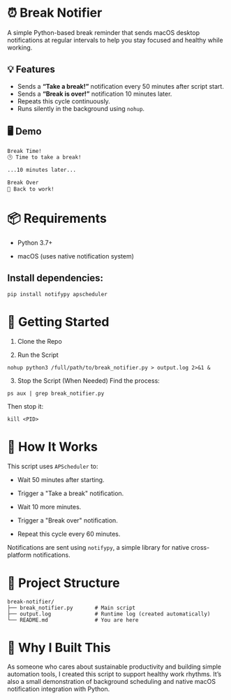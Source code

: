 # ⏰ Break Notifier

A simple Python-based break reminder that sends macOS desktop notifications at regular intervals to help you stay focused and healthy while working.

## 💡 Features

- Sends a **“Take a break!”** notification every 50 minutes after script start.
- Sends a **“Break is over!”** notification 10 minutes later.
- Repeats this cycle continuously.
- Runs silently in the background using `nohup`.

## 🖥️ Demo

```bash
Break Time!
🕒 Time to take a break!

...10 minutes later...

Break Over
🚀 Back to work!
```

# 📦 Requirements
- Python 3.7+

- macOS (uses native notification system)

## Install dependencies:
```
pip install notifypy apscheduler
```

# 🚀 Getting Started

1. Clone the Repo

2. Run the Script
```
nohup python3 /full/path/to/break_notifier.py > output.log 2>&1 &

```
3. Stop the Script (When Needed)
Find the process:
```
ps aux | grep break_notifier.py

```
Then stop it:
```
kill <PID>

```

# 🧠 How It Works
This script uses `APScheduler` to:

- Wait 50 minutes after starting.

- Trigger a "Take a break" notification.

- Wait 10 more minutes.

- Trigger a "Break over" notification.

- Repeat this cycle every 60 minutes.

Notifications are sent using `notifypy`, a simple library for native cross-platform notifications.

# 📁 Project Structure
```
break-notifier/
├── break_notifier.py       # Main script
├── output.log              # Runtime log (created automatically)
└── README.md               # You are here
```

# 🎯 Why I Built This
As someone who cares about sustainable productivity and building simple automation tools, I created this script to support healthy work rhythms. It’s also a small demonstration of background scheduling and native macOS notification integration with Python.
